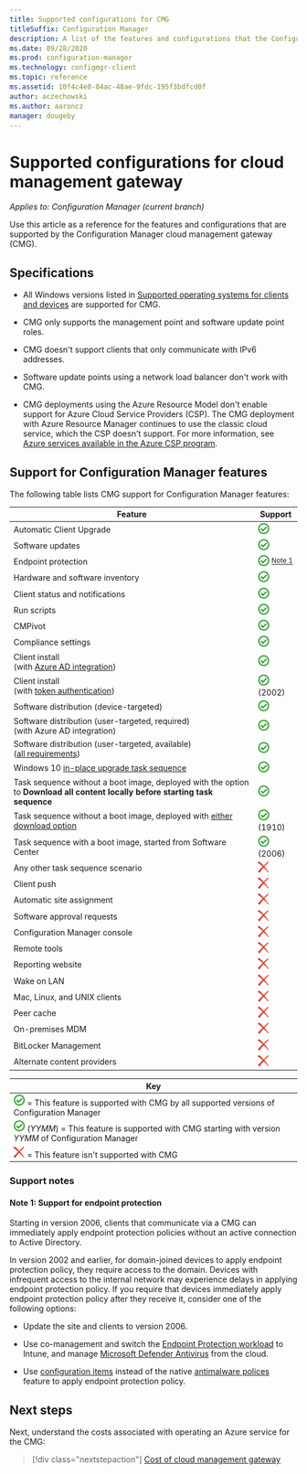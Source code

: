 ```yaml
---
title: Supported configurations for CMG
titleSuffix: Configuration Manager
description: A list of the features and configurations that the Configuration Manager cloud management gateway supports.
ms.date: 09/28/2020
ms.prod: configuration-manager
ms.technology: configmgr-client
ms.topic: reference
ms.assetid: 10f4c4e8-84ac-48ae-9fdc-195f3bdfcd0f
author: aczechowski
ms.author: aaroncz
manager: dougeby
---
```


# Supported configurations for cloud management gateway

*Applies to: Configuration Manager (current branch)*

Use this article as a reference for the features and configurations that are supported by the Configuration Manager cloud management gateway (CMG).

## Specifications

- All Windows versions listed in [Supported operating systems for clients and devices](../../../plan-design/configs/supported-operating-systems-for-clients-and-devices.md) are supported for CMG.

- CMG only supports the management point and software update point roles.

- CMG doesn't support clients that only communicate with IPv6 addresses.<!--495606-->

- Software update points using a network load balancer don't work with CMG. <!--505311-->

- CMG deployments using the Azure Resource Model don't enable support for Azure Cloud Service Providers (CSP). The CMG deployment with Azure Resource Manager continues to use the classic cloud service, which the CSP doesn't support. For more information, see [Azure services available in the Azure CSP program](/partner-center/azure-plan-available).

## Support for Configuration Manager features

The following table lists CMG support for Configuration Manager features:

| Feature | Support |
|---------|---------|
| Automatic Client Upgrade | ![Supported](media/green_check.png) |
| Software updates | ![Supported](media/green_check.png) |
| Endpoint protection | ![Supported](media/green_check.png) <sup>[Note&nbsp;1](#bkmk_note1)</sup> |
| Hardware and software inventory | ![Supported](media/green_check.png) |
| Client status and notifications | ![Supported](media/green_check.png) |
| Run scripts | ![Supported](media/green_check.png) |
| CMPivot | ![Supported](media/green_check.png) |
| Compliance settings | ![Supported](media/green_check.png) |
| Client install<br>(with [Azure AD integration](../../deploy/deploy-clients-cmg-azure.md)) | ![Supported](media/green_check.png) |
| Client install<br>(with [token authentication](../../deploy/deploy-clients-cmg-token.md)) | ![Supported](media/green_check.png) (2002) |
| Software distribution (device-targeted) | ![Supported](media/green_check.png) |
| Software distribution (user-targeted, required)<br>(with Azure AD integration) | ![Supported](media/green_check.png) |
| Software distribution (user-targeted, available)<br>([all requirements](../../../../apps/deploy-use/deploy-applications.md#deploy-user-available-applications)) | ![Supported](media/green_check.png) |
| Windows 10 [in-place upgrade task sequence](../../../../osd/deploy-use/create-a-task-sequence-to-upgrade-an-operating-system.md) | ![Supported](media/green_check.png) |
| Task sequence without a boot image, deployed with the option to **Download all content locally before starting task sequence** | ![Supported](media/green_check.png) |
| Task sequence without a boot image, deployed with [either download option](../../../../osd/deploy-use/deploy-a-task-sequence.md#deploy-windows-10-in-place-upgrade-via-cmg) | ![Supported](media/green_check.png) (1910) |
| Task sequence with a boot image, started from Software Center | ![Supported](media/green_check.png) (2006) |
| Any other task sequence scenario | ![Not supported](media/Red_X.png) |
| Client push | ![Not supported](media/Red_X.png) |
| Automatic site assignment | ![Not supported](media/Red_X.png) |
| Software approval requests | ![Not supported](media/Red_X.png) |
| Configuration Manager console | ![Not supported](media/Red_X.png) |
| Remote tools | ![Not supported](media/Red_X.png) |
| Reporting website | ![Not supported](media/Red_X.png) |
| Wake on LAN | ![Not supported](media/Red_X.png) |
| Mac, Linux, and UNIX clients | ![Not supported](media/Red_X.png) |
| Peer cache | ![Not supported](media/Red_X.png) |
| On-premises MDM | ![Not supported](media/Red_X.png) |
| BitLocker Management | ![Not supported](media/Red_X.png) |
| Alternate content providers | ![Not supported](media/Red_X.png) |

|Key|
|--|
|![Supported](media/green_check.png) = This feature is supported with CMG by all supported versions of Configuration Manager  |
|![Supported](media/green_check.png) (*YYMM*) = This feature is supported with CMG starting with version *YYMM* of Configuration Manager  |
|![Not supported](media/Red_X.png) = This feature isn't supported with CMG |

### Support notes

#### <a name="bkmk_note1"></a> Note 1: Support for endpoint protection

Starting in version 2006, clients that communicate via a CMG can immediately apply endpoint protection policies without an active connection to Active Directory.<!--4773948-->

<!-- 4350561 -->
In version 2002 and earlier, for domain-joined devices to apply endpoint protection policy, they require access to the domain. Devices with infrequent access to the internal network may experience delays in applying endpoint protection policy. If you require that devices immediately apply endpoint protection policy after they receive it, consider one of the following options:

- Update the site and clients to version 2006.

- Use co-management and switch the [Endpoint Protection workload](../../../../comanage/workloads.md#endpoint-protection) to Intune, and manage [Microsoft Defender Antivirus](../../../../../intune/configuration/device-restrictions-windows-10.md#microsoft-defender-antivirus) from the cloud.

- Use [configuration items](../../../../compliance/deploy-use/create-configuration-items.md) instead of the native [antimalware polices](../../../../protect/deploy-use/endpoint-antimalware-policies.md) feature to apply endpoint protection policy.

## Next steps

Next, understand the costs associated with operating an Azure service for the CMG:
  
> [!div class="nextstepaction"]
> [Cost of cloud management gateway](cost.md)
